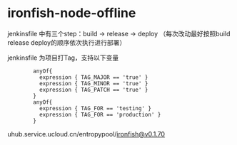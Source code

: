 # ironfish-node-offline

jenkinsfile 中有三个step：build -> release -> deploy （每次改动最好按照build release deploy的顺序依次执行进行部署）

jenkinsfile 为项目打Tag，支持以下变量

```text
        anyOf{
          expression { TAG_MAJOR == 'true' }
          expression { TAG_MINOR == 'true' }
          expression { TAG_PATCH == 'true' }
        }
        anyOf{
          expression { TAG_FOR == 'testing' }
          expression { TAG_FOR == 'production' }
        }
```

uhub.service.ucloud.cn/entropypool/ironfish@v0.1.70

